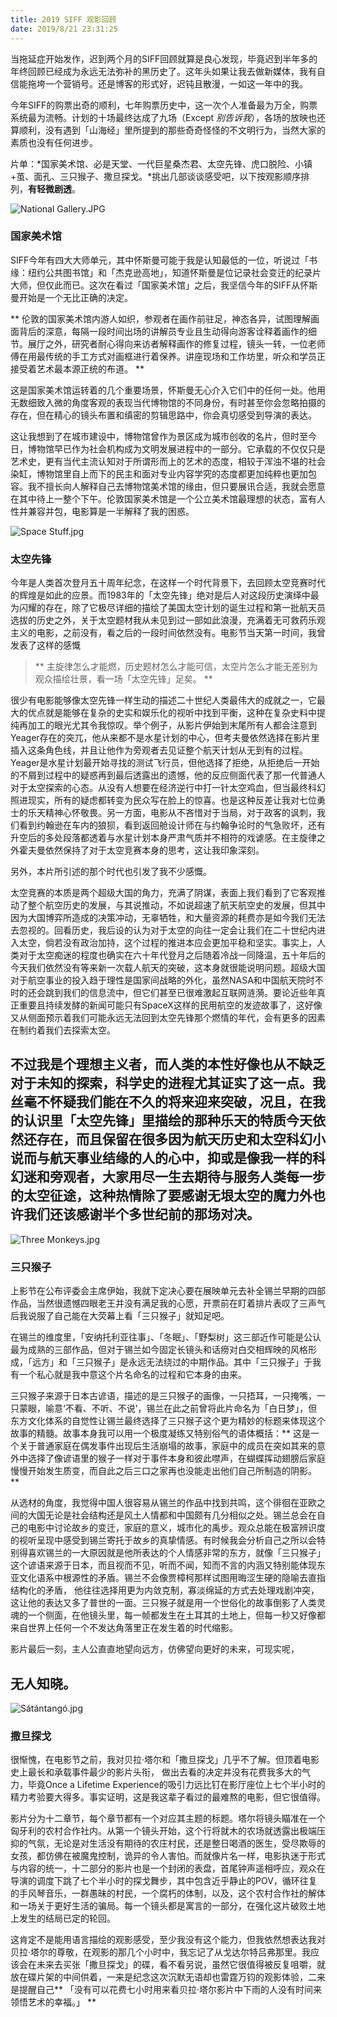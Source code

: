 ```yaml
---
title: 2019 SIFF 观影回顾
date: 2019/8/21 23:31:25
---
```


当拖延症开始发作，迟到两个月的SIFF回顾就算是良心发现，毕竟迟到半年多的年终回顾已经成为永远无法弥补的黑历史了。这年头如果让我去做新媒体，我有自信能拖垮一个营销号。还是博客的形式好，迟钝且散漫，一如这一年中的我。

今年SIFF的购票出奇的顺利，七年购票历史中，这一次个人准备最为万全，购票系统最为流畅。计划的十场最终达成了九场（Except *别告诉我*），各场的放映也还算顺利，没有遇到「山海经」里所提到的那些奇奇怪怪的不文明行为，当然大家的素质也没有任何进步。

片单：*国家美术馆、必是天堂、一代巨星桑杰君、太空先锋、虎口脱险、小镇+茧、面孔、三只猴子、撒旦探戈。*挑出几部谈谈感受吧，以下按观影顺序排列，**有轻微剧透**。

![National Gallery.JPG](https://i.loli.net/2019/08/21/LhH1tWSlIGNfo39.jpg)

### 国家美术馆

SIFF今年有四大大师单元，其中怀斯曼可能于我是认知最低的一位，听说过「书缘：纽约公共图书馆」和「杰克逊高地」，知道怀斯曼是位记录社会变迁的纪录片大师，但仅此而已。这次在看过「国家美术馆」之后，我坚信今年的SIFF从怀斯曼开始是一个无比正确的决定。

** 伦敦的国家美术馆内游人如织，参观者在画作前驻足，神态各异，试图理解画面背后的深意，每隔一段时间出场的讲解员专业且生动得向游客诠释着画作的细节。展厅之外，研究者耐心得向来访者解释画作的修复过程，镜头一转，一位老师傅在用最传统的手工方式对画框进行着保养。讲座现场和工作坊里，听众和学员正接受着艺术最本源正统的布道。 **

这是国家美术馆运转着的几个重要场景，怀斯曼无心介入它们中的任何一处。他用无数细致入微的角度客观的表现当代博物馆的不同身份，有时甚至你会忽略拍摄的存在，但在精心的镜头布置和缜密的剪辑思路中，你会真切感受到导演的表达。

这让我想到了在城市建设中，博物馆曾作为景区成为城市创收的名片，但时至今日，博物馆早已作为社会机构成为文明发展进程中的一部分。它承载的不仅仅只是艺术史，更有当代主流认知对于所谓形而上的艺术的态度，相较于浑浊不堪的社会染缸，博物馆里自上而下的民主和面对专业内容学究的态度都更加纯粹也更加包容。我不擅长向人解释自己去博物馆美术馆的缘由，但只要展讯合适，我就会愿意在其中待上一整个下午。伦敦国家美术馆是一个公立美术馆最理想的状态，富有人性并兼容并包，电影算是一半解释了我的困惑。

![Space Stuff.jpg](https://i.loli.net/2019/08/21/XWrtmNe1iYwl2sJ.jpg)

### 太空先锋

今年是人类首次登月五十周年纪念，在这样一个时代背景下，去回顾太空竞赛时代的辉煌是如此的应景。而1983年的「太空先锋」绝对是后人对这段历史演绎中最为闪耀的存在，除了它极尽详细的描绘了美国太空计划的诞生过程和第一批航天员选拔的历史之外，关于太空题材我从未见到过一部如此浪漫，充满着无可救药乐观主义的电影，之前没有，看之后的一段时间依然没有。电影节当天第一时间，我曾发表了这样的感慨

> ** 主旋律怎么才能燃，历史题材怎么才能可信，太空片怎么才能无差别为观众描绘壮景，看一场「太空先锋」足矣。 **

很少有电影能够像太空先锋一样生动的描述二十世纪人类最伟大的成就之一，它最大的优点就是能够在复杂的史实和娱乐化的视听中找到平衡，这种在复杂史料中提纯再加工的眼光尤其令我惊叹。举个例子，从影片伊始到末尾所有人都会注意到Yeager存在的突兀，他从来都不是水星计划的中心，但考夫曼依然选择在影片里插入这条角色线，并且让他作为旁观者去见证整个航天计划从无到有的过程。Yeager是水星计划最开始寻找的测试飞行员，但他选择了拒绝，从拒绝后一开始的不屑到过程中的疑惑再到最后透露出的遗憾，他的反应侧面代表了那一代普通人对于太空探索的心态。从没有人想要在经济逆行中打一针太空鸡血，但当最终科幻照进现实，所有的疑虑都转变为民众写在脸上的惊喜。也是这种反差让我对七位勇士的乐天精神心怀敬畏。另一方面，电影从不吝惜对于当局，对于政客的讽刺，我们看到约翰逊在车内的狼狈，看到返回舱设计师在与约翰争论时的气急败坏，还有升空后的多处段落都透着与水星计划本身严肃气质并不相符的戏谑感。在主旋律之外霍夫曼依然保持了对于太空竞赛本身的思考，这让我印象深刻。

另外，本片所引述的那个时代也引发了我不少感慨。

太空竞赛的本质是两个超级大国的角力，充满了阴谋，表面上我们看到了它客观推动了整个航空历史的发展，与其说推动，不如说超速了航天航空史的发展，但其中因为大国博弈所造成的决策冲动，无辜牺牲，和大量资源的耗费亦是如今我们无法去忽视的。回看历史，我后设的认为对于太空的向往一定会让我们在二十世纪内进入太空，倘若没有政治加持，这个过程的推进本应会更加平稳和坚实。事实上，人类对于太空痴迷的程度也确实在六十年代登月之后随着冷战一同降温，五十年后的今天我们依然没有等来新一次载人航天的突破，这本身就很能说明问题。超级大国对于航空事业的投入趋于理性是国家间战略的外化，虽然NASA和中国航天院时不时的还会跳到我们的信息流中，但它们甚至已很难激起互联网涟漪。要论近些年真正重要且持续发酵的新闻可能只有SpaceX这样的民用航空的发迹故事了，这好像又从侧面预示着我们可能永远无法回到太空先锋那个燃情的年代，会有更多的因素在制约着我们去探索太空。

不过我是个理想主义者，而人类的本性好像也从不缺乏对于未知的探索，科学史的进程尤其证实了这一点。我丝毫不怀疑我们能在不久的将来迎来突破，况且，在我的认识里「太空先锋」里描绘的那种乐天的特质今天依然还存在，而且保留在很多因为航天历史和太空科幻小说而与航天事业结缘的人的心中，抑或是像我一样的科幻迷和旁观者，大家用尽一生去期待与服务人类每一步的太空征途，这种热情除了要感谢无垠太空的魔力外也许我们还该感谢半个多世纪前的那场对决。
---
![Three Monkeys.jpg](https://i.loli.net/2019/08/21/UyhNfZVd1xlRmX3.jpg)

### 三只猴子

上影节在公布评委会主席伊始，我就下定决心要在展映单元去补全锡兰早期的四部作品，当然很遗憾四眼老王并没有满足我的心愿，开票前在盯着排片表叹了三声气后我说服了自己能在大荧幕上看「三只猴子」就知足吧。

在锡兰的维度里，「安纳托利亚往事」、「冬眠」、「野梨树」这三部近作可能是公认最为成熟的三部作品，但对于锡兰如今固定长镜头和话痨对白交相辉映的风格形成，「远方」和「三只猴子」是永远无法绕过的中期作品。其中「三只猴子」于我有一个私心就是我中意这个片名命名的过程和它本身的由来。

三只猴子来源于日本古谚语，描述的是三只猴子的画像，一只捂耳，一只掩嘴，一只蒙眼，喻意‘不看、不听、不说’，锡兰在此之前曾将此片命名为「白日梦」，但东方文化体系的自觉性让锡兰最终选择了三只猴子这个更为精妙的标题来体现这个故事的精髓。故事本身我可以用一个极度凝练又特别俗气的语体概括：** 这是一个关于普通家庭在偶发事件出现后生活崩塌的故事，家庭中的成员在突如其来的意外中选择了像谚语里的猴子一样对于事件本身和彼此噤声，在蝴蝶挥动翅膀后家庭慢慢开始发生质变，而自此之后三口之家再也没能走出他们自己所制造的阴影。 **

从选材的角度，我觉得中国人很容易从锡兰的作品中找到共鸣，这个徘徊在亚欧之间的大国无论是社会结构还是风土人情都和中国颇有几分相似之处。锡兰总会在自己的电影中讨论故乡的变迁，家庭的意义，城市化的禹步。观众总能在极富辨识度的视听呈现中感受到锡兰寄托于故乡的真挚情感。有时候我会分析自己之所以会特别得喜欢锡兰的一大原因就是他所表达的个人情感非常的东方，就像「三只猴子」这个谚语来源于日本，而且视而不见，听而不闻，知而不言的内涵又特别能体现东亚文化语系中根源性的矛盾。锡兰不会像贾樟柯那样试图用晦涩生硬的隐喻去直指结构化的矛盾， 他往往选择用更为内敛克制，寡淡绵延的方式去处理戏剧冲突，这让他的表达又多了普世的一面。三只猴子就是用一个世俗化的故事倒影了人类灵魂的一个侧面，在他镜头里，每一帧都发生在土耳其的土地上，但每一秒又好像都来自世界上任何一个不发达角落里正在发生着的时代缩影。

影片最后一刻，主人公直直地望向远方，仿佛望向更好的未来，可现实呢，

无人知晓。
---
![Sátántangó.jpg](https://i.loli.net/2019/08/21/Be79DCg1jEhpdzH.jpg)

### 撒旦探戈

很惭愧，在电影节之前，我对贝拉·塔尔和「撒旦探戈」几乎不了解。但顶着电影史上最长和承载事件最少的影片头衔， 做出去看的决定并没有花费我多大的气力，毕竟Once a Lifetime Experience的吸引力远比钉在影厅座位上七个半小时的精力考验要大得多。事实证明，这是我这辈子看过的最难熬的电影，但它很值得。

影片分为十二章节，每个章节都有一个对应其主题的标题。塔尔将镜头瞄准在一个匈牙利的农村合作社内。从第一个镜头开始，这个行将就木的农场就透露出极端压抑的气氛，无论是对生活没有期待的农庄村民，还是整日喝酒的医生，受尽欺辱的女孩，都仿佛在被魔鬼控制，诡异的令人害怕。而就像片名一样，电影执迷于形式与内容的统一，十二部分的影片也是一个封闭的表盘，首尾钟声遥相呼应，观众在导演的调度下跳了七个半小时的探戈舞步，其中包含近乎静止的POV，循环往复的手风琴音乐，一群愚昧的村民，一个腐朽的体制，以及，这个农村合作社的解体和一场关于更好生活的骗局。每一个镜头都是寓言的一部分，在强化这片破败土地上发生的结局已定的轮回。

这肯定不是能用语言描绘的观影感受，至少我没有这个能力，但我依然想表达我对贝拉·塔尔的尊敬，在观影的那几个小时中，我忘记了从戈达尔特吕弗那里。我应该会在未来去买张「撒旦探戈」的碟，看不看另说，虽然它很值得被反复咀嚼，就放在碟片架的中间供着，一来是纪念这次沉默无语却也雷霆万钧的观影体验，二来是提醒自己** 「没有可以花费七小时用来看贝拉·塔尔影片中下雨的人没有时间来领悟艺术的幸福。」 **